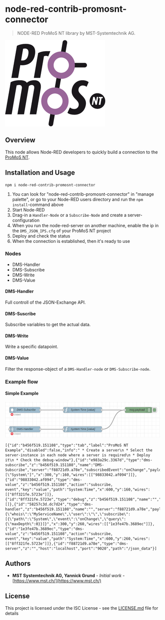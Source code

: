# node-red-contrib-promosnt-connector

> NODE-RED ProMoS NT library by MST-Systemtechnik AG.

![Logo](images/ProMoS-logo_280_0.png)

## Overview

This node allows Node-RED developers to quickly build a connection to the [ProMoS NT](https://www.promosnt.ch/).

## Installation and Usage

`npm i node-red-contrib-promosnt-connector`

1. You can look for "node-red-contrib-promosnt-connector" in "manage palette", or go to your Node-RED users directory and run the `npm install`-command above 
2. Start Node-RED
3. Drag-in a `Handler-Node` or a `Subscribe-Node` and create a server-configuration
4. When you run the node-red-server on another machine, enable the ip in the `DMS_JSON_IPS.cfg` of your ProMoS NT project
5. Deploy and check the status
6. When the connection is established, then it's ready to use


### Nodes

- DMS-Handler
- DMS-Subscribe
- DMS-Write
- DMS-Value

#### DMS-Handler

Full controll of the JSON-Exchange API.

#### DMS-Suscribe

Subscribe variables to get the actual data.

#### DMS-Write

Write a specific datapoint.

#### DMS-Value

Filter the response-object of a `DMS-Handler-node` or `DMS-Subscribe-node`.

### Example flow


#### Simple Example
![Example flow img](images/example1.png)


```
[{"id":"b456f519.151108","type":"tab","label":"ProMoS NT Example","disabled":false,"info":" * Create a server\n * Select the server-instance in each node where a server is required\n * Deploy it\n * Check the debug-window"},{"id":"e983a29c.3367d","type":"dms-subscribe","z":"b456f519.151108","name":"DMS-Subscribe","server":"f88721d9.a78e","subscribedEvent":"onChange","payload":"[\"System\"]","x":300,"y":160,"wires":[["98833042.af094"]]},{"id":"98833042.af094","type":"dms-value","z":"b456f519.151108","action":"subscribe, event","key":"value","path":"System:Time","x":600,"y":160,"wires":[["8ff321fe.5723e"]]},{"id":"8ff321fe.5723e","type":"debug","z":"b456f519.151108","name":"","active":true,"tosidebar":true,"console":false,"tostatus":false,"complete":"false","x":890,"y":160,"wires":[]},{"id":"58257c3d.dc7d24","type":"dms-handler","z":"b456f519.151108","name":"","server":"f88721d9.a78e","payload":"{\"whois\":\"MyServiceName\",\"user\":\"\",\"subscribe\":[{\"path\":\"System\",\"event\":\"onChange\",\"query\":{\"maxDepth\":0}}]}","x":300,"y":260,"wires":[["1e3fe47b.3689ec"]]},{"id":"1e3fe47b.3689ec","type":"dms-value","z":"b456f519.151108","action":"subscribe, event","key":"value","path":"System:Time","x":600,"y":260,"wires":[["8ff321fe.5723e"]]},{"id":"f88721d9.a78e","type":"dms-server","z":"","host":"localhost","port":"9020","path":"/json_data"}]
```

## Authors

* **MST Systemtechnik AG, Yannick Grund** - *Initial work* - [https://www.mst.ch/](https://www.mst.ch/)

## License

This project is licensed under the ISC License - see the [LICENSE.md](LICENSE.md) file for details
